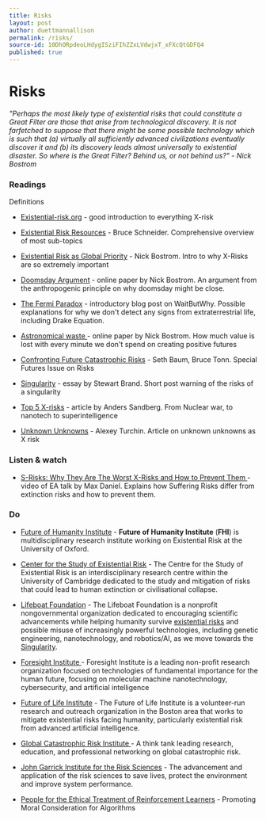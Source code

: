 ```yaml
---
title: Risks
layout: post
author: duettmannallison
permalink: /risks/
source-id: 10DhORpdeoLHdygISziFIhZZxLVdwjxT_xFXcQtGDFQ4
published: true
---
```

# Risks

*"Perhaps the most likely type of existential risks that could constitute a Great Filter are those that arise from technological discovery.  It is not farfetched to suppose that there might be some possible technology which is such that (a) virtually all sufficiently advanced civilizations eventually discover it and (b) its discovery leads almost universally to existential disaster. So where is the Great Filter?  Behind us, or not behind us?" -  Nick Bostrom*

### Readings

Definitions

* [Existential-risk.org](http://www.existential-risk.org/) - good introduction to everything X-risk

* [Existential Risk Resources](https://futureoflife.org/data/documents/Existential%20Risk%20Resources%20(2015-08-24).pdf?x56934) - Bruce Schneider. Comprehensive overview of most sub-topics

* [Existential Risk as Global Priority](http://www.existential-risk.org/concept.html) - Nick Bostrom. Intro to why X-Risks are so extremely important

* [Doomsday Argument](http://www.anthropic-principle.com/?q=anthropic_principle/doomsday_argument) - online paper by Nick Bostrom. An argument from the anthropogenic principle on why doomsday might be close. 

* [The Fermi Paradox](https://waitbutwhy.com/2014/05/fermi-paradox.html) - introductory blog post on WaitButWhy. Possible explanations for why we don't detect any signs from extraterrestrial life, including Drake Equation.

* [Astronomical waste ](https://nickbostrom.com/astronomical/waste.pdf)- online paper by Nick Bostrom. How much value is lost with every minute we don't spend on creating positive futures

* [Confronting Future Catastrophic Risks](http://sethbaum.com/ac/2015_CatastrophicThreats.html) - Seth Baum, Bruce Tonn. Special Futures Issue on Risks

* [Singularity](http://longnow.org/essays/singularity/) - essay by Stewart Brand. Short post warning of the risks of a singularity

* [Top 5 X-risks](https://theconversation.com/the-five-biggest-threats-to-human-existence-27053) - article by Anders Sandberg. From Nuclear war, to nanotech to superintelligence

* [Unknown Unknowns](https://www.scribd.com/doc/18221425/Unknown-unknowns-as-existential-risk-was-UFO-as-Global-Risk) - Alexey Turchin. Article on unknown unknowns as X risk

### Listen & watch

* [S-Risks: Why They Are The Worst X-Risks and How to Prevent Them ](https://www.youtube.com/watch?v=jiZxEJcFExc)- video of EA talk by Max Daniel. Explains how Suffering Risks differ from extinction risks and how to prevent them. 

### Do

* [Future of Humanity Institute](https://www.fhi.ox.ac.uk/) - **Future of Humanity Institute** (**FHI**) is multidisciplinary research institute working on Existential Risk at the University of Oxford.

* [Center for the Study of Existential Risk](http://cser.org/) - The Centre for the Study of Existential Risk is an interdisciplinary research centre within the University of Cambridge dedicated to the study and mitigation of risks that could lead to human extinction or civilisational collapse.

* [Lifeboat Foundation](https://lifeboat.com/) - The Lifeboat Foundation is a nonprofit nongovernmental organization dedicated to encouraging scientific advancements while helping humanity survive [existential risks](https://lifeboat.com/ex/programs) and possible misuse of increasingly powerful technologies, including genetic engineering, nanotechnology, and robotics/AI, as we move towards the [Singularity](http://en.wikipedia.org/wiki/Technological_singularity).

* [Foresight Institute ](https://foresight.org/)- Foresight Institute is a leading non-profit research organization focused on technologies of fundamental importance for the human future, focusing on molecular machine nanotechnology, cybersecurity, and artificial intelligence

* [Future of Life Institute](https://futureoflife.org/) - The Future of Life Institute is a volunteer-run research and outreach organization in the Boston area that works to mitigate existential risks facing humanity, particularly existential risk from advanced artificial intelligence.

* [Global Catastrophic Risk Institute ](http://gcrinstitute.org/)- A think tank leading research, education, and professional networking on global catastrophic risk.

* [John Garrick Institute for the Risk Sciences](https://www.risksciences.ucla.edu/) -  The advancement and application of the risk sciences to save lives, protect the environment and improve system performance. 

* [People for the Ethical Treatment of Reinforcement Learners](http://petrl.org/) - Promoting Moral Consideration for Algorithms

